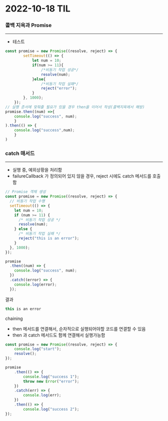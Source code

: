 # 2022-10-18 TIL

### 콜백 지옥과 Promise

---

- 테스트

```jsx
const promise = new Promise((resolve, reject) => {
		setTimeout(() => {
			let num = 10;
			if(num >= 11){
				/*비동기 작업 성공*/
				resolve(num);
			}else{
				/*비동기 작업 실패*/
				reject("error");
			}
		}, 1000);
	});
// 실행 준서에 맞춰줄 필요가 있을 경우 then을 이어서 작성(콜백지옥에서 해방)
promise.then((num) =>{
	console.log("success", num);
	}
).then(() => {
	console.log("success",num);
	}
)
```

### catch 매서드

---

- 실행 중, 예외상황을 처리함
- failureCallback 가 정의되어 있지 않을 경우, reject 시에도 catch 메서드를 호출함

```jsx
// Promise 객체 생성
const promise = new Promise((resolve, reject) => {
  // 비동기 작업 수행
  setTimeout(() => {
    let num = 10;
    if (num >= 11) {
      /* 비동기 작업 성공 */
      resolve(num);
    } else {
      /* 비동기 작업 실패 */
      reject("this is an error");
    }
  }, 1000);
});

promise
  .then((num) => {
    console.log("success", num);
  })
  .catch((error) => {
    console.log(error);
  });
```

결과

```jsx
this is an error
```

chaining

- then 메서드를 연결해서, 순차적으로 실행되어야할 코드를 연결할 수 있음
- then 과 catch 메서드도 함께 연결해서 실행가능함

```jsx
const promise = new Promise((resolve, reject) => {
	console.log("start");
	resolve();	
});

promise
	.then(() => {
		console.log("success 1");
		throw new Error("error");
	})
	.catch(err) => {
		console.log(err);
	})
	.then(() => {
		console.log("success 2");	
});
```